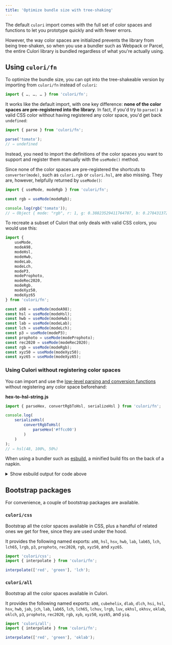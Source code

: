 ```yaml
---
title: 'Optimize bundle size with tree-shaking'
---
```


The default `culori` import comes with the full set of color spaces and functions to let you prototype quickly and with fewer errors. 

However, the way color spaces are initialized prevents the library from being tree-shaken, so when you use a bundler such as Webpack or Parcel, the entire Culori library is bundled regardless of what you're actually using.

## Using `culori/fn`

To optimize the bundle size, you can opt into the tree-shakeable version by importing from `culori/fn` instead of `culori`:

```js
import { …, …, … } from 'culori/fn';
```

It works like the default import, with one key difference: __none of the color spaces are pre-registered into the library__. In fact, if you'd try to `parse()` a valid CSS color without having registered any color space, you'd get back `undefined`:

```js
import { parse } from 'culori/fn';

parse('tomato');
// ⇒ undefined
```

Instead, you need to import the definitions of the color spaces you want to support and register them manually with the `useMode()` method.

Since none of the color spaces are pre-registered the shortcuts to `converter(mode)`, such as `culori.rgb` or `culori.hsl`, are also missing. They are, however, helpfully returned by `useMode()`:

```js
import { useMode, modeRgb } from 'culori/fn';

const rgb = useMode(modeRgb);

console.log(rgb('tomato'));
// ⇒ Object { mode: "rgb", r: 1, g: 0.38823529411764707, b: 0.2784313725490196 }
```

To recreate a subset of Culori that only deals with valid CSS colors, you would use this: 

```js
import {
	useMode,
	modeA98,
	modeHsl,
	modeHwb,
	modeLab,
	modeLch,
	modeP3,
	modeProphoto,
	modeRec2020,
	modeRgb,
	modeXyz50,
	modeXyz65
} from 'culori/fn';

const a98 = useMode(modeA98);
const hsl = useMode(modeHsl);
const hwb = useMode(modeHwb);
const lab = useMode(modeLab);
const lch = useMode(modeLch);
const p3 = useMode(modeP3);
const prophoto = useMode(modeProphoto);
const rec2020 = useMode(modeRec2020);
const rgb = useMode(modeRgb);
const xyz50 = useMode(modeXyz50);
const xyz65 = useMode(modeXyz65);
```

### Using Culori without registering color spaces

You can import and use the [low-level parsing and conversion functions](/api#low-level-api) without registering any color space beforehand:

__hex-to-hsl-string.js__
```js
import { parseHex, convertRgbToHsl, serializeHsl } from 'culori/fn';

console.log(
	serializeHsl(
		convertRgbToHsl(
			parseHex('#ffcc00')
		)
	)
);
// ⇒ hsl(48, 100%, 50%)
```

When using a bundler such as [esbuild](https://esbuild.github.io/), a minified build fits on the back of a napkin.

<details>
<summary>Show esbuild output for code above</summary>

```bash
esbuild --bundle --minify hex-to-hsl-string.js
```

<code style='word-break: break-all;'>(()=>{var b=(e,o)=>{if(typeof e=="number"){if(o===3)return{mode:"rgb",r:(e>>8&15|e>>4&240)/255,g:(e>>4&15|e&240)/255,b:(e&15|e<<4&240)/255};if(o===4)return{mode:"rgb",r:(e>>12&15|e>>8&240)/255,g:(e>>8&15|e>>4&240)/255,b:(e>>4&15|e&240)/255,alpha:(e&15|e<<4&240)/255};if(o===6)return{mode:"rgb",r:(e>>16&255)/255,g:(e>>8&255)/255,b:(e&255)/255};if(o===8)return{mode:"rgb",r:(e>>24&255)/255,g:(e>>16&255)/255,b:(e>>8&255)/255,alpha:(e&255)/255}}},u=b;var c=/^#?([0-9a-f]{8}|[0-9a-f]{6}|[0-9a-f]{4}|[0-9a-f]{3})$/i,x=e=>{let o;return(o=e.match(c))?u(parseInt(o[1],16),o[1].length):void 0},l=x;function f({r:e,g:o,b:t,alpha:s}){let r=Math.max(e,o,t),a=Math.min(e,o,t),i={mode:"hsl",s:r===a?0:(r-a)/(1-Math.abs(r+a-1)),l:.5*(r+a)};return r-a!=0&&(i.h=(r===e?(o-t)/(r-a)+(o<t)*6:r===o?(t-e)/(r-a)+2:(e-o)/(r-a)+4)*60),s!==void 0&&(i.alpha=s),i}function p(e=4){return o=>typeof o=="number"?Math.round(o*(e=Math.pow(10,e)))/e:o}var n=p(2),d=e=>Math.max(0,Math.min(1,e));var m=e=>{if(e===void 0)return;let o=n(e.h||0),t=n(d(e.s)*100),s=n(d(e.l)*100);return e.alpha===void 0||e.alpha===1?`hsl(${o}, ${t}%, ${s}%)`:`hsla(${o}, ${t}%, ${s}%, ${n(d(e.alpha))})`};console.log(m(f(l("#ffcc00"))));})();
</code>
</details>

## Bootstrap packages

For convenience, a couple of bootstrap packages are available.

### `culori/css` 

Bootstrap all the color spaces available in CSS, plus a handful of  related ones we get for free, since they are used under the hood. 

It provides the following named exports: `a98`, `hsl`, `hsv`, `hwb`, `lab`, `lab65`, `lch`, `lch65`, `lrgb`, `p3`, `prophoto`, `rec2020`, `rgb`, `xyz50`, and `xyz65`.

```js
import 'culori/css';
import { interpolate } from 'culori/fn';

interpolate(['red', 'green'], 'lch');
```

### `culori/all` 

Bootstrap all the color spaces available in Culori.

It provides the following named exports: `a98`, `cubehelix`, `dlab`, `dlch`, `hsi`, `hsl`, `hsv`, `hwb`, `jab`, `jch`, `lab`, `lab65`, `lch`, `lch65`, `lchuv`, `lrgb`, `luv`, `okhsl`, `okhsv`, `oklab`, `oklch`, `p3`, `prophoto`, `rec2020`, `rgb`, `xyb`, `xyz50`, `xyz65`, and `yiq`.

```js
import 'culori/all';
import { interpolate } from 'culori/fn';

interpolate(['red', 'green'], 'oklab');
```